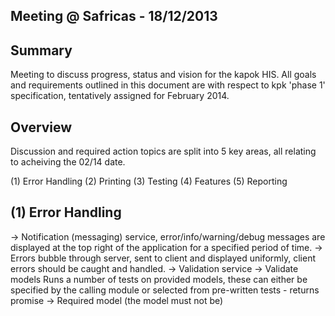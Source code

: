 Meeting @ Safricas - 18/12/2013
-------------------------------

Summary 
-------
Meeting to discuss progress, status and vision for the kapok HIS. All goals and requirements
outlined in this document are with respect to kpk 'phase 1' specification, tentatively assigned
for February 2014.

Overview
-------- 
Discussion and required action topics are split into 5 key areas, all relating to acheiving 
the 02/14 date.

(1) Error Handling 
(2) Printing
(3) Testing
(4) Features
(5) Reporting

(1) Error Handling 
------------------
-> Notification (messaging) service, error/info/warning/debug messages are displayed at the top
   right of the application for a specified period of time.
-> Errors bubble through server, sent to client and displayed uniformly, client errors should 
   be caught and handled.
-> Validation service
      -> Validate models
         Runs a number of tests on provided models, these can either be specified by the calling
         module or selected from pre-written tests - returns promise 
          -> Required model (the model must not be)
